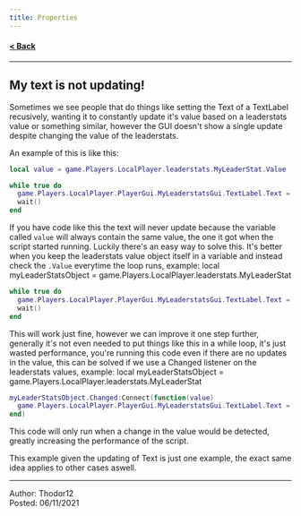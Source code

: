 ```yaml
---
title: Properties
---
```


#### [< Back](/)

---

## My text is not updating!
Sometimes we see people that do things like setting the Text of a TextLabel recusively, wanting it to constantly update it's value based on a leaderstats value or something similar, however the GUI doesn't show a single update despite changing the value of the leaderstats.

An example of this is like this:

```lua
local value = game.Players.LocalPlayer.leaderstats.MyLeaderStat.Value

while true do
  game.Players.LocalPlayer.PlayerGui.MyLeaderstatsGui.TextLabel.Text = value
  wait()
end
```

If you have code like this the text will never update because the variable called `value` will always contain the same value, the one it got when the script started running.
Luckily there's an easy way to solve this. It's better when you keep the leaderstats value object itself in a variable and instead check the `.Value` everytime the loop runs, example:
local myLeaderStatsObject = game.Players.LocalPlayer.leaderstats.MyLeaderStat

```lua
while true do
  game.Players.LocalPlayer.PlayerGui.MyLeaderstatsGui.TextLabel.Text = myLeaderStatsObject.Value
  wait()
end
```

This will work just fine, however we can improve it one step further, generally it's not even needed to put things like this in a while loop, it's just wasted performance, you're running this code even if there are no updates in the value, this can be solved if we use a Changed listener on the leaderstats values, example:
local myLeaderStatsObject = game.Players.LocalPlayer.leaderstats.MyLeaderStat

```lua
myLeaderStatsObject.Changed:Connect(function(value)
  game.Players.LocalPlayer.PlayerGui.MyLeaderstatsGui.TextLabel.Text = value
end)
```

This code will only run when a change in the value would be detected, greatly increasing the performance of the script.

This example given the updating of Text is just one example, the exact same idea applies to other cases aswell.

---

Author: Thodor12  
Posted: 06/11/2021
